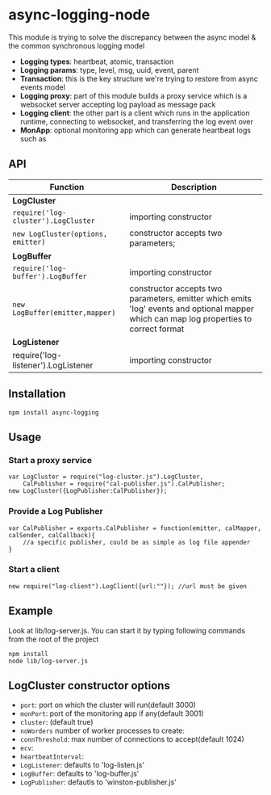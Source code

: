async-logging-node
==================

This module is trying to solve the discrepancy between the async model & the common synchronous logging model

* **Logging types**: heartbeat, atomic, transaction
* **Logging params**: type, level, msg, uuid, event, parent
* **Transaction**: this is the key structure we're trying to restore from async events model
* **Logging proxy**: part of this module builds a proxy service which is a websocket server accepting log payload as message pack
* **Logging client**: the other part is a client which runs in the application runtime, connecting to websocket, and transferring the log event over
* **MonApp**: optional monitoring app which can generate heartbeat logs such as 


## API
|Function | Description |
|---|---|
|**LogCluster**|
|`require('log-cluster').LogCluster`|importing constructor|
|`new LogCluster(options, emitter)`|constructor accepts two parameters; |
|**LogBuffer**|
|`require('log-buffer').LogBuffer`|importing constructor|
|`new LogBuffer(emitter,mapper)`|constructor accepts two parameters, emitter which emits 'log' events and optional mapper which can map log properties to correct format|
|**LogListener**|
|require('log-listener').LogListener|importing constructor|
## Installation
```
npm install async-logging
```
## Usage

### Start a proxy service
```
var LogCluster = require("log-cluster.js").LogCluster,
    CalPublisher = require("cal-publisher.js").CalPublisher;
new LogCluster({LogPublisher:CalPublisher});
``` 
### Provide a Log Publisher
```
var CalPublisher = exports.CalPublisher = function(emitter, calMapper, calSender, calCallback){
    //a specific publisher, could be as simple as log file appender
}
```
### Start a client
    
    new require("log-client").LogClient({url:""}); //url must be given

## Example
Look at lib/log-server.js. You can start it by typing following commands from the root of the project
```
npm install
node lib/log-server.js
```

## LogCluster constructor options
* `port`: port on which the cluster will run(default 3000)
* `monPort`: port of the monitoring app if any(default 3001)
* `cluster`: (default true)
* `noWorders` number of worker processes to create: 
* `connThreshold`: max number of connections to accept(default 1024)
* `ecv`:
* `heartbeatInterval`:
* `LogListener`: defaults to 'log-listen.js'
* `LogBuffer`: defaults to 'log-buffer.js'
* `LogPublisher`: defautls to 'winston-publisher.js'
